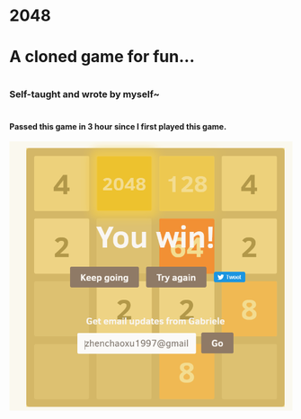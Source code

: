 # 2048
# A cloned game for fun...
#
### Self-taught and wrote by myself~
#
#### Passed this game in 3 hour since I first played this game.
![Alt text](https://github.com/zhenchaoxu1997/2048/blob/master/ScreenShot/FireShot%20Capture%207%20-%202048%20-%20https___gabrielecirulli.github.io_2048_.png)
